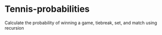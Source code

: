 # Tennis-probabilities
Calculate the probability of winning a game, tiebreak, set, and match using recursion
